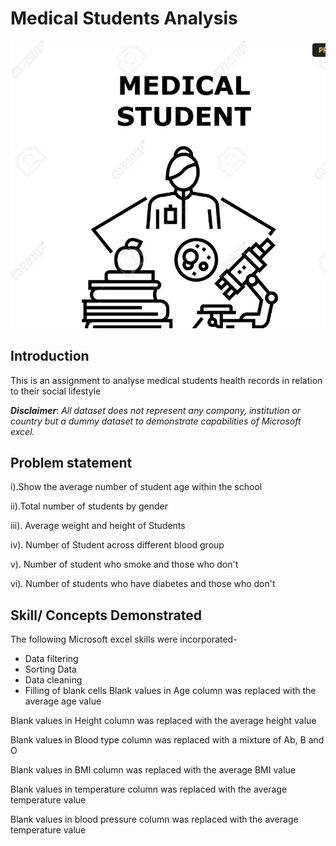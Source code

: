 # Medical Students Analysis

![](FRONTPAGE.png)

## Introduction
This is an assignment to analyse medical students health records in relation to their social lifestyle

**_Disclaimer_**: _All dataset does not represent any company, institution or country but a dummy dataset to demonstrate capabilities of Microsoft excel._

## Problem statement
 i).Show the average number of student age within the school

 ii).Total number of students by gender

 iii). Average weight and height of Students

 iv). Number of Student across different blood group

 v). Number of student who smoke and those who don't

 vi). Number of students who have diabetes and those who don't


## Skill/ Concepts Demonstrated

The following Microsoft excel skills were incorporated- 

- Data filtering
- Sorting Data
- Data cleaning
- Filling of blank cells
Blank values in Age column was replaced with the average age value

Blank values in Height column was replaced with the average height value

Blank values in Blood type column was replaced with a mixture of Ab, B and O

Blank values in BMI column was replaced with the average BMI value

Blank values in temperature column was replaced with the average temperature value

Blank values in blood pressure column was replaced with the average temperature value


 

